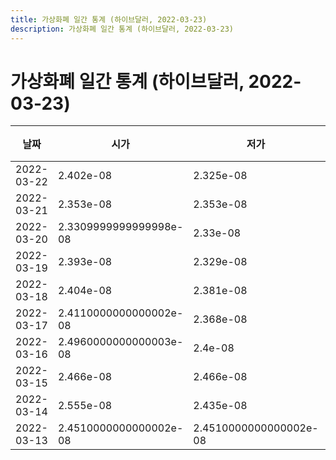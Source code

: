 ```yaml
---
title: 가상화폐 일간 통계 (하이브달러, 2022-03-23)
description: 가상화폐 일간 통계 (하이브달러, 2022-03-23)
---
```


가상화폐 일간 통계 (하이브달러, 2022-03-23)
===

|날짜|시가|저가|고가|종가|비고|
|--|--|--|--|--|--|
|2022-03-22|2.402e-08|2.325e-08|2.402e-08|2.325e-08|    |
|2022-03-21|2.353e-08|2.353e-08|2.41e-08|2.368e-08|    |
|2022-03-20|2.3309999999999998e-08|2.33e-08|2.379e-08|2.353e-08|    |
|2022-03-19|2.393e-08|2.329e-08|2.4029999999999997e-08|2.377e-08|    |
|2022-03-18|2.404e-08|2.381e-08|2.436e-08|2.4199999999999998e-08|    |
|2022-03-17|2.4110000000000002e-08|2.368e-08|2.4709999999999998e-08|2.4049999999999997e-08|    |
|2022-03-16|2.4960000000000003e-08|2.4e-08|2.5210000000000002e-08|2.4110000000000002e-08|    |
|2022-03-15|2.466e-08|2.466e-08|2.536e-08|2.495e-08|    |
|2022-03-14|2.555e-08|2.435e-08|2.556e-08|2.482e-08|    |
|2022-03-13|2.4510000000000002e-08|2.4510000000000002e-08|2.6049999999999998e-08|2.556e-08|    |
